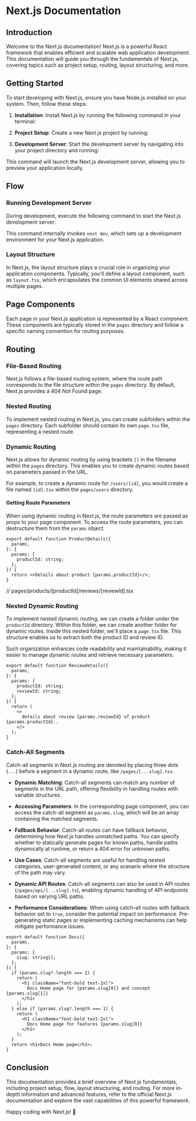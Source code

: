 # Next.js Documentation

## Introduction

Welcome to the Next.js documentation! Next.js is a powerful React framework that enables efficient and scalable web application development. This documentation will guide you through the fundamentals of Next.js, covering topics such as project setup, routing, layout structuring, and more.

## Getting Started

To start developing with Next.js, ensure you have Node.js installed on your system. Then, follow these steps:

1. **Installation**: Install Next.js by running the following command in your terminal:

2. **Project Setup**: Create a new Next.js project by running:

3. **Development Server**: Start the development server by navigating into your project directory and running:

This command will launch the Next.js development server, allowing you to preview your application locally.

## Flow

### Running Development Server

During development, execute the following command to start the Next.js development server:

This command internally invokes `next dev`, which sets up a development environment for your Next.js application.

### Layout Structure

In Next.js, the layout structure plays a crucial role in organizing your application components. Typically, you'll define a layout component, such as `layout.tsx`, which encapsulates the common UI elements shared across multiple pages.

## Page Components

Each page in your Next.js application is represented by a React component. These components are typically stored in the `pages` directory and follow a specific naming convention for routing purposes.

## Routing

### File-Based Routing

Next.js follows a file-based routing system, where the route path corresponds to the file structure within the `pages` directory. By default, Next.js provides a 404 Not Found page.

### Nested Routing

To implement nested routing in Next.js, you can create subfolders within the `pages` directory. Each subfolder should contain its own `page.tsx` file, representing a nested route.

### Dynamic Routing

Next.js allows for dynamic routing by using brackets `[]` in the filename within the `pages` directory. This enables you to create dynamic routes based on parameters passed in the URL.

For example, to create a dynamic route for `/users/[id]`, you would create a file named `[id].tsx` within the `pages/users` directory.

#### Getting Route Parameters

When using dynamic routing in Next.js, the route parameters are passed as props to your page component. To access the route parameters, you can destructure them from the `params` object.

```tsx
export default function ProductDetails({
  params,
}: {
  params: {
    productId: string;
  };
}) {
  return <>Details about product {params.productId}</>;
}
```

// pages/products/[productId]/reviews/[reviewId].tsx

### Nested Dynamic Routing

To implement nested dynamic routing, we can create a folder under the `productId` directory. Within this folder, we can create another folder for dynamic routes. Inside this nested folder, we'll place a `page.tsx` file. This structure enables us to extract both the product ID and review ID.

Such organization enhances code readability and maintainability, making it easier to manage dynamic routes and retrieve necessary parameters.

```tsx
export default function Reviewdetails({
  params,
}: {
  params: {
    productId: string;
    reviewId: string;
  };
}) {
  return (
    <>
      details about review {params.reviewId} of product {params.productId}..
    </>
  );
}
```

### Catch-All Segments

Catch-all segments in Next.js routing are denoted by placing three dots (`...`) before a segment in a dynamic route, like `/pages/[...slug].tsx`.

- **Dynamic Matching**: Catch-all segments can match any number of segments in the URL path, offering flexibility in handling routes with variable structures.

- **Accessing Parameters**: In the corresponding page component, you can access the catch-all segment as `params.slug`, which will be an array containing the matched segments.

- **Fallback Behavior**: Catch-all routes can have fallback behavior, determining how Next.js handles unmatched paths. You can specify whether to statically generate pages for known paths, handle paths dynamically at runtime, or return a 404 error for unknown paths.

- **Use Cases**: Catch-all segments are useful for handling nested categories, user-generated content, or any scenario where the structure of the path may vary.

- **Dynamic API Routes**: Catch-all segments can also be used in API routes (`/pages/api/[...slug].ts`), enabling dynamic handling of API endpoints based on varying URL paths.

- **Performance Considerations**: When using catch-all routes with fallback behavior set to `true`, consider the potential impact on performance. Pre-generating static pages or implementing caching mechanisms can help mitigate performance issues.

```tsx
export default function Docs({
  params,
}: {
  params: {
    slug: string[];
  };
}) {
  if (params.slug?.length === 2) {
    return (
      <h1 className="font-bold text-2xl">
        Docs Home page for {params.slug[0]} and concept {params.slug[1]}
      </h1>
    );
  } else if (params.slug?.length === 1) {
    return (
      <h1 className="font-bold text-2xl">
        Docs Home page for features {params.slug[0]}
      </h1>
    );
  }
  return <h1>Docs Home page</h1>;
}
```

## Conclusion

This documentation provides a brief overview of Next.js fundamentals, including project setup, flow, layout structuring, and routing. For more in-depth information and advanced features, refer to the official Next.js documentation and explore the vast capabilities of this powerful framework.

Happy coding with Next.js! 🚀
